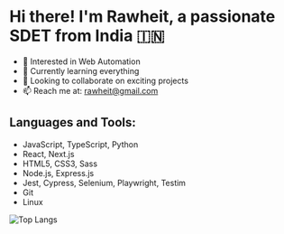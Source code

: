 # Hi there! I'm Rawheit, a passionate SDET from India 🇮🇳
- 👀 Interested in Web Automation
- 🌱 Currently learning everything
- 💞️ Looking to collaborate on exciting projects
- 📫 Reach me at: rawheit@gmail.com
## Languages and Tools:
- JavaScript, TypeScript, Python
- React, Next.js
- HTML5, CSS3, Sass
- Node.js, Express.js
- Jest, Cypress, Selenium, Playwright, Testim
- Git
- Linux

![Top Langs](https://github-readme-stats.vercel.app/api/top-langs?username=rawheit&show_icons=true&locale=en&layout=compact)
<!-- Feel free to connect with me! -->
